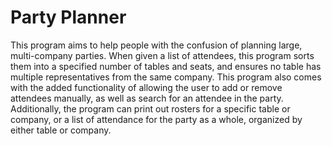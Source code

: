 # Party Planner
This program aims to help people with the confusion of planning large, multi-company parties. When given a list of attendees, this program sorts them into a specified number of tables and seats, and ensures no table has multiple representatives from the same company. This program also comes with the added functionality of allowing the user to add or remove attendees manually, as well as search for an attendee in the party. Additionally, the program can print out rosters for a specific table or company, or a list of attendance for the party as a whole, organized by either table or company.
